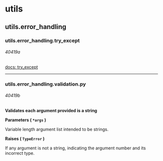 # utils

## utils.error_handling

### utils.error_handling.try_except

###### 40419a

[docs: try_except](https://gist.github.com/eugen-hoppe/c20688d17c7682cf1284718a655d0e0d)

---

### utils.error_handling.validation.py

###### 40419b

**Validates each argument provided is a string**

**Parameters ( `*args` )**

Variable length argument list intended to be strings.

**Raises ( `TypeError` )**

If any argument is not a string, indicating the argument number and its incorrect type.
